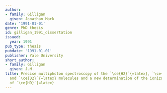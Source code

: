 ```yaml
---
author:
- family: Gilligan
  given: Jonathan Mark
date: '1991-01-01'
genre: PhD thesis
id: gilligan_1991_dissertation
issued:
  year: 1991
pub_type: thesis
pubdate: '1991-01-01'
publisher: Yale University
short_author:
- family: Gilligan
  given: J.M.
title: Precise multiphoton spectroscopy of the `\ce{H2}`{=latex}, `\ce{HD}`{=latex},
  and `\ce{D2}`{=latex} molecules and a new determination of the ionization potential
  of `\ce{HD}`{=latex}
---
```

